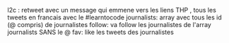 l2c : retweet avec un message qui emmene vers les liens THP , tous les tweets en francais avec le #learntocode
journalists: array avec tous les id (@ compris) de journalistes
follow: va follow les journalistes de l'array journalists SANS le @
fav: like les tweets des journalistes
